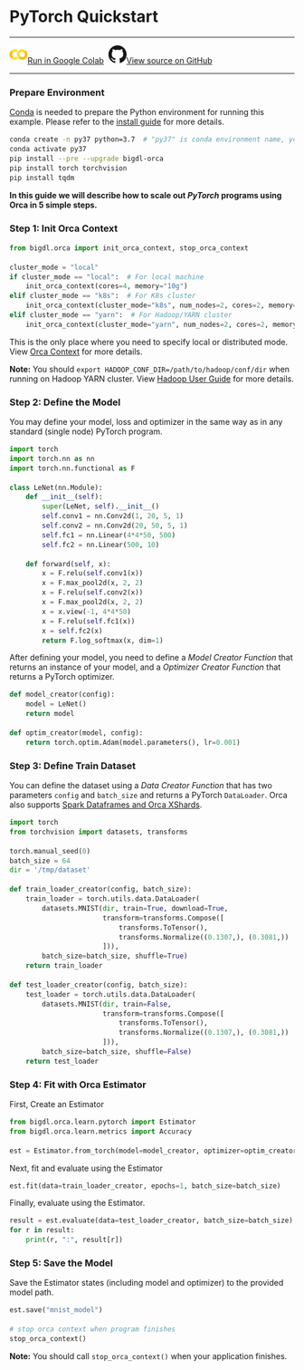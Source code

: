# PyTorch Quickstart

---

![](../../../../image/colab_logo_32px.png)[Run in Google Colab](https://colab.research.google.com/github/intel-analytics/BigDL/blob/main/python/orca/colab-notebook/quickstart/pytorch_lenet_mnist_spark.ipynb) &nbsp;![](../../../../image/GitHub-Mark-32px.png)[View source on GitHub](https://github.com/intel-analytics/BigDL/blob/main/python/orca/colab-notebook/quickstart/pytorch_lenet_mnist_spark.ipynb)

---

### Prepare Environment

[Conda](https://docs.conda.io/projects/conda/en/latest/user-guide/install/) is needed to prepare the Python environment for running this example. Please refer to the [install guide](../../UserGuide/python.md) for more details.

```bash
conda create -n py37 python=3.7  # "py37" is conda environment name, you can use any name you like.
conda activate py37
pip install --pre --upgrade bigdl-orca 
pip install torch torchvision
pip install tqdm
```

**In this guide we will describe how to scale out _PyTorch_ programs using Orca in 5 simple steps.**

### Step 1: Init Orca Context
```python
from bigdl.orca import init_orca_context, stop_orca_context

cluster_mode = "local"
if cluster_mode == "local":  # For local machine
    init_orca_context(cores=4, memory="10g")
elif cluster_mode == "k8s":  # For K8s cluster
    init_orca_context(cluster_mode="k8s", num_nodes=2, cores=2, memory="10g", driver_memory="10g", driver_cores=1)
elif cluster_mode == "yarn":  # For Hadoop/YARN cluster
    init_orca_context(cluster_mode="yarn", num_nodes=2, cores=2, memory="10g", driver_memory="10g", driver_cores=1)
```

This is the only place where you need to specify local or distributed mode. View [Orca Context](./../Overview/orca-context.md) for more details.

**Note:** You should `export HADOOP_CONF_DIR=/path/to/hadoop/conf/dir` when running on Hadoop YARN cluster. View [Hadoop User Guide](./../../UserGuide/hadoop.md) for more details.

### Step 2: Define the Model

You may define your model, loss and optimizer in the same way as in any standard (single node) PyTorch program.

```python
import torch
import torch.nn as nn
import torch.nn.functional as F

class LeNet(nn.Module):
    def __init__(self):
        super(LeNet, self).__init__()
        self.conv1 = nn.Conv2d(1, 20, 5, 1)
        self.conv2 = nn.Conv2d(20, 50, 5, 1)
        self.fc1 = nn.Linear(4*4*50, 500)
        self.fc2 = nn.Linear(500, 10)

    def forward(self, x):
        x = F.relu(self.conv1(x))
        x = F.max_pool2d(x, 2, 2)
        x = F.relu(self.conv2(x))
        x = F.max_pool2d(x, 2, 2)
        x = x.view(-1, 4*4*50)
        x = F.relu(self.fc1(x))
        x = self.fc2(x)
        return F.log_softmax(x, dim=1)
```
After defining your model, you need to define a *Model Creator Function* that returns an instance of your model, and a *Optimizer Creator Function* that returns a PyTorch optimizer.

```python
def model_creator(config):
    model = LeNet()
    return model

def optim_creator(model, config):
    return torch.optim.Adam(model.parameters(), lr=0.001)
```

### Step 3: Define Train Dataset

You can define the dataset using a *Data Creator Function* that has two parameters `config` and `batch_size` and returns a PyTorch `DataLoader`. Orca also supports [Spark Dataframes and Orca XShards](../Overview/data-parallel-processing).

```python
import torch
from torchvision import datasets, transforms

torch.manual_seed(0)
batch_size = 64
dir = '/tmp/dataset'

def train_loader_creator(config, batch_size):
    train_loader = torch.utils.data.DataLoader(
        datasets.MNIST(dir, train=True, download=True,
                       transform=transforms.Compose([
                           transforms.ToTensor(),
                           transforms.Normalize((0.1307,), (0.3081,))
                       ])),
        batch_size=batch_size, shuffle=True)
    return train_loader

def test_loader_creator(config, batch_size):
    test_loader = torch.utils.data.DataLoader(
        datasets.MNIST(dir, train=False,
                       transform=transforms.Compose([
                           transforms.ToTensor(),
                           transforms.Normalize((0.1307,), (0.3081,))
                       ])),
        batch_size=batch_size, shuffle=False)
    return test_loader
```

### Step 4: Fit with Orca Estimator

First, Create an Estimator

```python
from bigdl.orca.learn.pytorch import Estimator 
from bigdl.orca.learn.metrics import Accuracy

est = Estimator.from_torch(model=model_creator, optimizer=optim_creator, loss=nn.NLLLoss(), metrics=[Accuracy()], use_tqdm=True)
```

Next, fit and evaluate using the Estimator

```python
est.fit(data=train_loader_creator, epochs=1, batch_size=batch_size)
```

Finally, evaluate using the Estimator.

```python
result = est.evaluate(data=test_loader_creator, batch_size=batch_size)
for r in result:
    print(r, ":", result[r])
```

### Step 5: Save the Model

Save the Estimator states (including model and optimizer) to the provided model path.

```python
est.save("mnist_model")

# stop orca context when program finishes
stop_orca_context()
```

**Note:** You should call `stop_orca_context()` when your application finishes.
